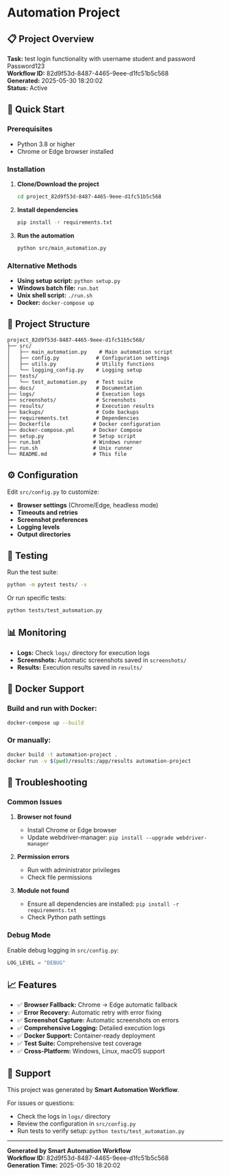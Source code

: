 # Automation Project

## 📋 Project Overview

**Task:** test login functionality with username student and password Password123  
**Workflow ID:** 82d9f53d-8487-4465-9eee-d1fc51b5c568  
**Generated:** 2025-05-30 18:20:02  
**Status:** Active

## 🚀 Quick Start

### Prerequisites
- Python 3.8 or higher
- Chrome or Edge browser installed

### Installation

1. **Clone/Download the project**
   ```bash
   cd project_82d9f53d-8487-4465-9eee-d1fc51b5c568
   ```

2. **Install dependencies**
   ```bash
   pip install -r requirements.txt
   ```

3. **Run the automation**
   ```bash
   python src/main_automation.py
   ```

### Alternative Methods

- **Using setup script:** `python setup.py`
- **Windows batch file:** `run.bat`
- **Unix shell script:** `./run.sh`
- **Docker:** `docker-compose up`

## 📁 Project Structure

```
project_82d9f53d-8487-4465-9eee-d1fc51b5c568/
├── src/
│   ├── main_automation.py    # Main automation script
│   ├── config.py            # Configuration settings
│   ├── utils.py             # Utility functions
│   └── logging_config.py    # Logging setup
├── tests/
│   └── test_automation.py   # Test suite
├── docs/                    # Documentation
├── logs/                    # Execution logs
├── screenshots/             # Screenshots
├── results/                 # Execution results
├── backups/                 # Code backups
├── requirements.txt         # Dependencies
├── Dockerfile              # Docker configuration
├── docker-compose.yml      # Docker Compose
├── setup.py                # Setup script
├── run.bat                 # Windows runner
├── run.sh                  # Unix runner
└── README.md               # This file
```

## ⚙️ Configuration

Edit `src/config.py` to customize:

- **Browser settings** (Chrome/Edge, headless mode)
- **Timeouts and retries**
- **Screenshot preferences**
- **Logging levels**
- **Output directories**

## 🧪 Testing

Run the test suite:
```bash
python -m pytest tests/ -v
```

Or run specific tests:
```bash
python tests/test_automation.py
```

## 📊 Monitoring

- **Logs:** Check `logs/` directory for execution logs
- **Screenshots:** Automatic screenshots saved in `screenshots/`
- **Results:** Execution results saved in `results/`

## 🐳 Docker Support

### Build and run with Docker:
```bash
docker-compose up --build
```

### Or manually:
```bash
docker build -t automation-project .
docker run -v $(pwd)/results:/app/results automation-project
```

## 🔧 Troubleshooting

### Common Issues

1. **Browser not found**
   - Install Chrome or Edge browser
   - Update webdriver-manager: `pip install --upgrade webdriver-manager`

2. **Permission errors**
   - Run with administrator privileges
   - Check file permissions

3. **Module not found**
   - Ensure all dependencies are installed: `pip install -r requirements.txt`
   - Check Python path settings

### Debug Mode

Enable debug logging in `src/config.py`:
```python
LOG_LEVEL = "DEBUG"
```

## 📈 Features

- ✅ **Browser Fallback:** Chrome → Edge automatic fallback
- ✅ **Error Recovery:** Automatic retry with error fixing
- ✅ **Screenshot Capture:** Automatic screenshots on errors
- ✅ **Comprehensive Logging:** Detailed execution logs
- ✅ **Docker Support:** Container-ready deployment
- ✅ **Test Suite:** Comprehensive test coverage
- ✅ **Cross-Platform:** Windows, Linux, macOS support

## 🤝 Support

This project was generated by **Smart Automation Workflow**.

For issues or questions:
- Check the logs in `logs/` directory
- Review the configuration in `src/config.py`
- Run tests to verify setup: `python tests/test_automation.py`

---

**Generated by Smart Automation Workflow**  
**Workflow ID:** 82d9f53d-8487-4465-9eee-d1fc51b5c568  
**Generation Time:** 2025-05-30 18:20:02
